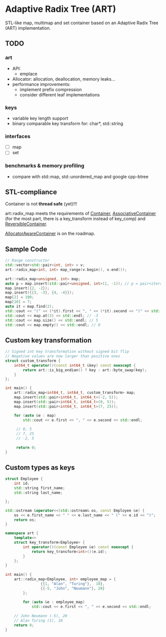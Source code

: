 # Adaptive Radix Tree (ART)
STL-like map, multimap and set container based on an Adaptive Radix Tree (ART) implementation.

## TODO
### art
* API:
    * emplace
* Allocator: allocation, deallocation, memory leaks...
* performance improvements:
    * implement prefix compression
    * consider different leaf implementations

### keys
* variable key length support
* binary comparable key transform for: char*, std::string

### interfaces
- [ ] map
- [ ] set

### benchmarks & memory profiling
* compare with std::map, std::unordered_map and google cpp-btree

## STL-compliance
Container is not **thread safe** (yet)!!!

art::radix_map meets the requirements of [Container](http://en.cppreference.com/w/cpp/concept/Container), [AssociativeContainer](http://en.cppreference.com/w/cpp/concept/AssociativeContainer) (for the most part, there is a key_transform instead of key_comp) and [ReversibleContainer](http://en.cppreference.com/w/cpp/concept/ReversibleContainer). 

[AllocatorAwareContainer](http://en.cppreference.com/w/cpp/concept/AllocatorAwareContainer) is on the roadmap.

## Sample Code
```C++
// Range constructor
std::vector<std::pair<int, int> > v;
art::radix_map<int, int> map_range(v.begin(), v.end());
        
art::radix_map<unsigned, int> map;
auto p = map.insert(std::pair<unsigned, int>(1, -1)); // p = pair<iterator, bool>
map.insert({2, -2});
map.insert({{3, -3}, {4, -4}});
map[2] = 100;
map[10] = 7;
auto it = map.find(2);
std::cout << "(" << (*it).first << ", " << (*it).second << ")" << std::endl; // (2, 100)
std::cout << map.at(3) << std::endl; // -3
std::cout << map.size() << std::endl; // 5
std::cout << map.empty() << std::endl; // 0
```
## Custom key transformation
```C++
// Signed int key transformation without signed bit flip
// Negative values are now larger than positive ones
struct custom_transform {
    int64_t operator()(const int64_t &key) const noexcept {
        return art::is_big_endian() ? key : art::byte_swap(key);
    }
};

int main() {
    art::radix_map<int64_t, int64_t, custom_transform> map;
    map.insert(std::pair<int64_t, int64_t>(-2, 5));
    map.insert(std::pair<int64_t, int64_t>(0, 5));
    map.insert(std::pair<int64_t, int64_t>(7, 25));

    for (auto &e : map)
        std::cout << e.first << ", " << e.second << std::endl;
        
     // 0, 5
     // 7, 25
     // -2, 5
     
     return 0;
}

```
## Custom types as keys
```C++
struct Employee {
    int id;
    std::string first_name;
    std::string last_name;

};

std::ostream &operator<<(std::ostream& os, const Employee &e) {
    os << e.first_name << " " << e.last_name << " (" << e.id << ")";
    return os;
}

namespace art {
    template<>
    struct key_transform<Employee> {
        int operator()(const Employee &e) const noexcept {
            return key_transform<int>()(e.id);
        }
    };
}
    
int main() {
    art::radix_map<Employee, int> employee_map = {
                {{1, "Alan", "Turing"},  10},
                {{-5, "John", "Neumann"}, 20}
        };
    
        for (auto &e : employee_map)
            std::cout << e.first << ", " << e.second << std::endl;
    
    // John Neumann (-5), 20        
    // Alan Turing (1), 10
    return 0;
}
```
